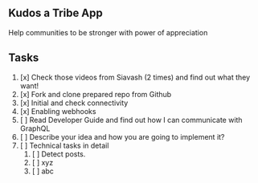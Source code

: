 ## Kudos a Tribe App
Help communities to be stronger with power of appreciation

## Tasks
1. [x] Check those videos from Siavash (2 times) and find out what they want!
2. [x] Fork and clone prepared repo from Github
3. [x] Initial and check connectivity
4. [x] Enabling webhooks
5. [ ] Read Developer Guide and find out how I can communicate with GraphQL
6. [ ] Describe your idea and how you are going to implement it?
7. [ ] Technical tasks in detail
    1. [ ] Detect posts.
    2. [ ] xyz
    3. [ ] abc
